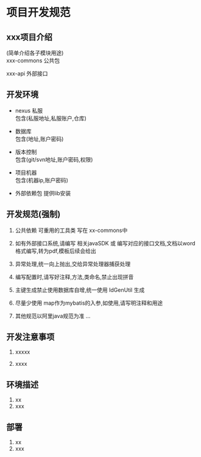 # 项目开发规范

## xxx项目介绍
(简单介绍各子模块用途)   
xxx-commons 公共包   


xxx-api 外部接口  







## 开发环境

* nexus 私服  
包含(私服地址,私服账户,仓库)
* 数据库  
包含(地址,账户密码)

* 版本控制  
包含(git/svn地址,账户密码,权限)

* 项目机器  
包含(机器ip,账户密码)


* 外部依赖包 提供lib安装  

## 开发规范(强制)

1. 公共依赖 可重用的工具类 写在 xx-commons中

2. 如有外部接口系统,请编写 相关javaSDK 或 编写对应的接口文档,文档以word格式编写,转为pdf,模板后续会给出

3. 异常处理,统一向上抛出,交给异常处理器捕获处理

4. 编写配置时,请写好注释,方法,类命名,禁止出现拼音

5. 主键生成禁止使用数据库自增,统一使用 IdGenUtil 生成

6. 尽量少使用 map作为mybatis的入参,如使用,请写明注释和用途

7. 其他规范以阿里java规范为准
...

## 开发注意事项

1. xxxxx

2. xxxx

##  环境描述
1. xx  
2. xxx  


## 部署 
1. xx  
2. xxx  







